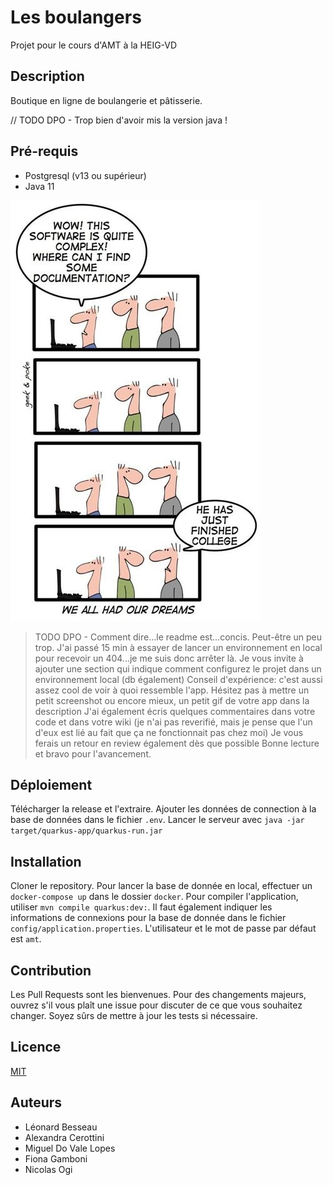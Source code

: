 # Les boulangers
Projet pour le cours d'AMT à la HEIG-VD

## Description
Boutique en ligne de boulangerie et pâtisserie.

// TODO DPO - Trop bien d'avoir mis la version java ! 
## Pré-requis
- Postgresql (v13 ou supérieur)
- Java 11

![dreams_of_doc](./doc/dreams.jpg)

> TODO DPO - Comment dire...le readme est...concis. Peut-être un peu trop. J'ai passé 15 min à essayer de lancer un 
environnement en local pour recevoir un 404...je me suis donc arrêter là. 
> Je vous invite à ajouter une section qui indique comment configurez le projet dans un environnement local (db également)
> Conseil d'expérience: c'est aussi assez cool de voir à quoi ressemble l'app. Hésitez pas à mettre un petit screenshot ou encore mieux, un petit gif de votre app dans la description
> J'ai également écris quelques commentaires dans votre code et dans votre wiki (je n'ai pas reverifié, mais je pense que l'un d'eux est lié 
> au fait que ça ne fonctionnait pas chez moi)
> Je vous ferais un retour en review également dès que possible
> Bonne lecture et bravo pour l'avancement.


## Déploiement
Télécharger la release et l'extraire. Ajouter les données de connection à la base de données dans le fichier `.env`.
Lancer le serveur avec `java -jar target/quarkus-app/quarkus-run.jar`


## Installation
Cloner le repository. Pour lancer la base de donnée en local, effectuer un `docker-compose up` dans le dossier `docker`. 
Pour compiler l'application, utiliser `mvn compile quarkus:dev:`. Il faut également indiquer les informations de connexions pour la base de donnée dans le fichier `config/application.properties`. L'utilisateur et le mot de passe par défaut est `amt`.


## Contribution
Les Pull Requests sont les bienvenues. Pour des changements majeurs, ouvrez s'il vous plaît une issue pour discuter de ce que vous souhaitez changer.
Soyez sûrs de mettre à jour les tests si nécessaire.

## Licence
[MIT](https://choosealicense.com/licenses/mit/)

## Auteurs
- Léonard Besseau
- Alexandra Cerottini
- Miguel Do Vale Lopes
- Fiona Gamboni
- Nicolas Ogi
